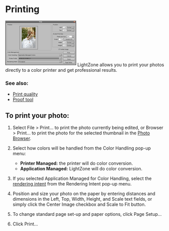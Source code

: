 Printing
========

![image](images/Print_Dialog-en.png) LightZone allows you to print your
photos directly to a color printer and get professional results.

### See also:

-   [Print quality](Print_Quality.html)
-   [Proof tool](Tool-Proof.html)

To print your photo:
--------------------

1.  Select File \> Print... to print the photo currently being edited,
    or Browser \> Print... to print the photo for the selected thumbnail
    in the [Photo Browser](Anatomy-Browser.html).
2.  Select how colors will be handled from the Color Handling pop-up
    menu:
    -   **Printer Managed:** the printer will do color conversion.
    -   **Application Managed:** LightZone will do color conversion.

3.  If you selected Application Managed for Color Handling, select the
    [rendering intent](Rendering_Intent.html) from the Rendering Intent
    pop-up menu.
4.  Position and size your photo on the paper by entering distances and
    dimensions in the Left, Top, Width, Height, and Scale text fields,
    or simply click the Center Image checkbox and Scale to Fit button.
5.  To change standard page set-up and paper options, click Page
    Setup...
6.  Click Print...


